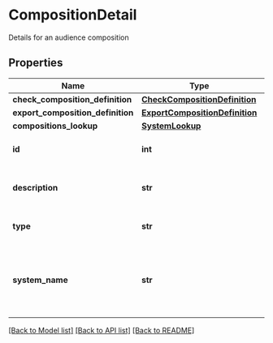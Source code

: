 # CompositionDetail

Details for an audience composition

## Properties
Name | Type | Description | Notes
------------ | ------------- | ------------- | -------------
**check_composition_definition** | [**CheckCompositionDefinition**](CheckCompositionDefinition.md) |  | [optional] 
**export_composition_definition** | [**ExportCompositionDefinition**](ExportCompositionDefinition.md) |  | [optional] 
**compositions_lookup** | [**SystemLookup**](SystemLookup.md) |  | [optional] 
**id** | **int** | The id of this composition | 
**description** | **str** | The description of this composition | 
**type** | **str** | The type of this composition | 
**system_name** | **str** | The name of the FastStats system that this composition is for | 

[[Back to Model list]](../README.md#documentation-for-models) [[Back to API list]](../README.md#documentation-for-api-endpoints) [[Back to README]](../README.md)


